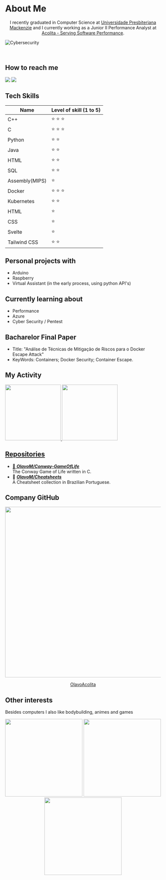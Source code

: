 # About Me

<p style="text-align: center;">I recently graduated in Computer Science at <a href="https://www.mackenzie.br/graduacao/sao-paulo-higienopolis/ciencia-da-computacao/">Universidade Presbiteriana Mackenzie</a>
 and I currently working as a Junior II Performance Analyst at <a href="https://acolita.com.br/">Acolita - Serving Software Performance</a>.<p>

![Cybersecurity](https://user-images.githubusercontent.com/54750022/209887150-ac7b739f-1b4a-4b19-8760-ee2c40e5f22b.jpg)

<br>

## How to reach me
<div>
<a href="https://www.linkedin.com/in/olavo-m/" target="_blank"><img src="https://img.shields.io/badge/-LinkedIn-%230077B5?style=for-the-badge&logo=linkedin&logoColor=white" target="_blank"></a>
<a href="mailto:olavo.dev@outlook.com" target="_blank"><img src="https://img.shields.io/badge/Microsoft_Outlook-0078D4?style=for-the-badge&logo=microsoft-outlook&logoColor=white" target="_blank"></a>
</div>

## Tech Skills
Name | Level of skill (1 to  5) |
---|---
C++ | :star: :star: :star:
C | :star: :star: :star:
Python | :star: :star:
Java | :star: :star:
HTML | :star: :star:
SQL | :star: :star:
Assembly(MIPS) | :star:
Docker | :star: :star: :star:
Kubernetes | :star: :star:
HTML | :star: 
CSS | :star:
Svelte | :star:
Tailwind CSS | :star: :star:

## Personal projects with
* Arduino
* Raspberry
* Virtual Assistant (in the early process, using python API's)

## Currently learning about
* Performance
* Azure
* Cyber Security / Pentest


## Bacharelor Final Paper
* Title: "Análise de Técnicas de Mitigação de Riscos para o Docker
Escape Attack"
* KeyWords: Containers; Docker Security; Container Escape.


## My Activity
<div>
<a href="https://github.com/OlavoM">
<img height="180em" src="https://github-readme-stats.vercel.app/api/top-langs/?username=OlavoM&layout=compact&langs_count=7&theme=merko"/>
<img height="180em" src="https://github-readme-stats.vercel.app/api?username=OlavoM&show_icons=true&theme=merko&include_all_commits=true&count_private=true"/>
</div>


## Repositories
- 📗 [***OlavoM/Conway-GameOfLife***](https://github.com/OlavoM/Conway-GameOfLife) <br/>
  The Conway Game of Life written in C.
- 📗 [***OlavoM/Cheatsheets***](https://github.com/OlavoM/Cheatsheets) <br/>
  A Cheatsheet collection in Brazilian Portuguese.

## Company GitHub
<p align="center">
<img src="https://github.com/OlavoM/Cheatsheets/assets/54750022/d9439a5f-48c6-441e-9330-5f0dffe2ec12" width=550>
<p>


<p align="center">
<a href="https://github.com/OlavoAcolita">OlavoAcolita</a>
</p>




## Other interests
Besides computers I also like bodybuilding, animes and games
<p align="center">
    <img src="https://user-images.githubusercontent.com/54750022/125213870-90584400-e28a-11eb-91a8-8e471fd4b000.jpg" width=250>
    <img src="https://user-images.githubusercontent.com/54750022/125213691-b92c0980-e289-11eb-8abd-22ca69ceba24.jpg" width=250>
    <img src="https://user-images.githubusercontent.com/54750022/125213877-9c440600-e28a-11eb-8205-9eb271ea52cd.jpg" width=250>
<p>
